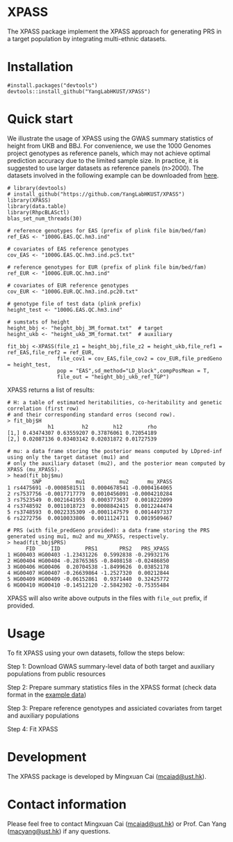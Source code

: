# XPASS
The XPASS package implement the XPASS approach for generating PRS in a target population by integrating multi-ethnic datasets.

# Installation 
```{r}
#install.packages("devtools")
devtools::install_github("YangLabHKUST/XPASS")
```

# Quick start

We illustrate the usage of XPASS using the GWAS summary statistics of height from UKB and BBJ. For convenience, we use the 1000 Genomes project genotypes as reference panels, which may not achieve optimal prediction accuracy due to the limited sample size. In practice, it is suggested to use larger datasets as reference panels (n>2000). The datasets involved in the following example can be downloaded from [here](https://www.dropbox.com/sh/i7rhnko69974dje/AACfcDXz0cmwshbli8q7PZA5a?dl=0).

```{r}
# library(devtools)
# install_github("https://github.com/YangLabHKUST/XPASS")
library(XPASS)
library(data.table)
library(RhpcBLASctl)
blas_set_num_threads(30)

# reference genotypes for EAS (prefix of plink file bim/bed/fam)
ref_EAS <- "1000G.EAS.QC.hm3.ind"

# covariates of EAS reference genotypes
cov_EAS <- "1000G.EAS.QC.hm3.ind.pc5.txt"

# reference genotypes for EUR (prefix of plink file bim/bed/fam)
ref_EUR <- "1000G.EUR.QC.hm3.ind"

# covariates of EUR reference genotypes
cov_EUR <- "1000G.EUR.QC.hm3.ind.pc20.txt"

# genotype file of test data (plink prefix)
height_test <- "1000G.EAS.QC.hm3.ind"

# sumstats of height
height_bbj <- "height_bbj_3M_format.txt"  # target
height_ukb <- "height_ukb_3M_format.txt"  # auxiliary

fit_bbj <-XPASS(file_z1 = height_bbj,file_z2 = height_ukb,file_ref1 = ref_EAS,file_ref2 = ref_EUR,
                file_cov1 = cov_EAS,file_cov2 = cov_EUR,file_predGeno = height_test,
                pop = "EAS",sd_method="LD_block",compPosMean = T,
                file_out = "height_bbj_ukb_ref_TGP")

```

XPASS returns a list of results:
```{r}
# H: a table of estimated heritabilities, co-heritability and genetic correlation (first row)
# and their corresponding standard erros (second row).
> fit_bbj$H
             h1         h2        h12        rho
[1,] 0.43474307 0.63559207 0.37876061 0.72054189
[2,] 0.02087136 0.03403142 0.02031872 0.01727539

# mu: a data frame storing the posterior means computed by LDpred-inf using only the target dataset (mu1) and
# only the auxiliary dataset (mu2), and the posterior mean computed by XPASS (mu_XPASS).
> head(fit_bbj$mu)
        SNP           mu1           mu2      mu_XPASS
1 rs4475691 -0.0008581511  0.0004678541 -0.0004164065
2 rs7537756 -0.0017717779  0.0010456091 -0.0004210284
3 rs7523549  0.0021641953  0.0003773637  0.0018222099
4 rs3748592  0.0011018723  0.0008842415  0.0012244474
5 rs3748593  0.0022335309 -0.0001147579  0.0014497337
6 rs2272756  0.0010033806  0.0011124711  0.0019509467

# PRS (with file_predGeno provided): a data frame storing the PRS generated using mu1, mu2 and mu_XPASS, respectively.
> head(fit_bbj$PRS)
      FID     IID        PRS1       PRS2   PRS_XPASS
1 HG00403 HG00403 -1.23431226  0.5992838 -0.29932176
2 HG00404 HG00404 -0.28765365 -0.8408158 -0.02486850
3 HG00406 HG00406  0.20704538 -1.8499626  0.03852178
4 HG00407 HG00407 -0.26639864 -1.2527320  0.00212844
5 HG00409 HG00409 -0.06152861  0.9371440  0.32425772
6 HG00410 HG00410 -0.14512120 -2.5842302 -0.75355484

```
XPASS will also write above outputs in the files with `file_out` prefix, if provided.


 # Usage
 
To fit XPASS using your own datasets, follow the steps below:

 Step 1: Download GWAS summary-level data of both target and auxiliary populations from public resources
 
 Step 2: Prepare summary statistics files in the XPASS format (check data format in the [example data](https://www.dropbox.com/sh/i7rhnko69974dje/AACfcDXz0cmwshbli8q7PZA5a?dl=0))
 
 Step 3: Prepare reference genotypes and assiciated covariates from target and auxiliary populations
 
 Step 4: Fit XPASS



# Development
The XPASS package is developed by Mingxuan Cai (mcaiad@ust.hk).

# Contact information

Please feel free to contact Mingxuan Cai (mcaiad@ust.hk) or Prof. Can Yang (macyang@ust.hk) if any questions.
